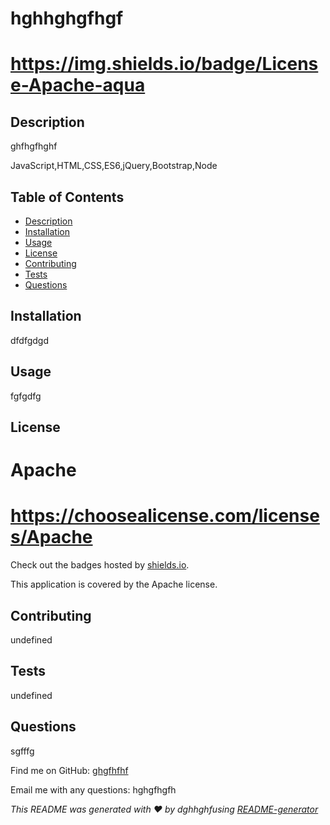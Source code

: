   
  
  # hghhghgfhgf  
  
  # https://img.shields.io/badge/License-Apache-aqua
  
  ## Description
  
  ghfhgfhghf

  JavaScript,HTML,CSS,ES6,jQuery,Bootstrap,Node

  ## Table of Contents
  
  - [Description](#description)
  - [Installation](#installation)
  - [Usage](#usage)
  - [License](#license)
  - [Contributing](#contributing)
  - [Tests](#tests)
  - [Questions](#questions)

  ## Installation
  
  dfdfgdgd
  
  ## Usage
  
  fgfgdfg

  ## License
  
  # Apache
  
  # https://choosealicense.com/licenses/Apache
 
  Check out the badges hosted by [shields.io](https://shields.io/).
  
  This application is covered by the Apache license. 
  
  ## Contributing
  
  undefined
  
  ## Tests
  
  undefined
 
  ## Questions
  
  sgfffg
  
  Find me on GitHub: [ghgfhfhf](https://github.com/ghgfhfhf)
 
  Email me with any questions: hghgfhgfh
 
  _This README was generated with ❤️ by dghhghfusing [README-generator](https://github.com/SuperDasMan/README-Generator)_
  
